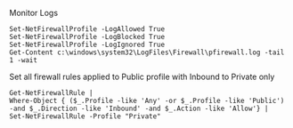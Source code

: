 Monitor Logs
```
Set-NetFirewallProfile -LogAllowed True
Set-NetFirewallProfile -LogBlocked True
Set-NetFirewallProfile -LogIgnored True
Get-Content c:\windows\system32\LogFiles\Firewall\pfirewall.log -tail 1 -wait
```


Set all firewall rules applied to Public profile with Inbound to Private only
```
Get-NetFirewallRule | 
Where-Object { ($_.Profile -like 'Any' -or $_.Profile -like 'Public') -and $_.Direction -like 'Inbound' -and $_.Action -like 'Allow'} | 
Set-NetFirewallRule -Profile "Private"

```
